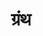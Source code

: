 ---
title: ग्रंथ

type: chapter

order:
  aagam: 
    position: 2
    depth: 1
  book: 
    position: 1
    depth: 2
  chapter: 
    position: 14
    depth: 3

parent:
  type: book

children:
  type: sutra
  count: 10

---